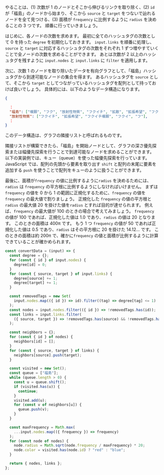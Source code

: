 やることは、(1) 次数が 1 のノードとそこから伸びるリンクを取り除く、(2) `id` が「福島」のノードから始まり、そこから `source` と `target` をつないで辿れるノードを全て見つける、(3) 面積が `frequency` に比例するように `radius` を決めることの 3 つです。
順番に行っていきましょう。

はじめに、各ノードの次数を求めます。
最初に全てのハッシュタグの次数として 0 を持った `degree` を初期化しておきます。
`input.links` を順番に処理し、`source` と `target` に対応するハッシュタグの次数をそれぞれ 1 ずつ増やすていくことで全ノードの次数を求めることができます。
あとは次数が 2 以上のハッシュタグを残すように `input.nodes` と `input.links` に `filter` を適用します。

次に、次数 1 のノードを取り除いたデータを有向グラフとして、「福島」ハッシュタグから到達可能なノードの集合を得ます。
あるハッシュタグを `source` として、そこから `target` としてつながっているハッシュタグを配列として持っておけば良いでしょう。
具体的には、以下のようなデータ構造になります。

```json
{

  ：
  "福島": ["嘆願", "フク", "放射性物質", "フクイチ", "拡散", "拡張希望", "フクイチ嘆願", "フクイ", "フ", "放射線量", "放射性物質"],
  "放射性物質": ["フクイチ", "拡張希望", "フクイチ嘆願", "フクイ", "フ"],
  ：
}
```

このデータ構造は、グラフの隣接リストと呼ばれるものです。

隣接リストが構築できたら、「福島」を開始ノードとして、グラフの深さ優先探索または幅優先探索を行うことで到達可能なノードを求めることができます。
以下の実装例では、キュー（queue）を使った幅優先探索を行っています。
JavaScript では、配列の先頭から要素を取り出す `shift` と配列の末尾に要素を追加する `push` を使うことで配列をキューのように扱うことができます。

最後に、面積が`frequency` の値に比例するように`radius` を決めるためには、`radius` は `frequency` の平方根に比例するようにしなければいけません。
まずは `frequency` の値を 0 から 1 の範囲に正規化するために、`frequency` の値を`frequency` の最大値で割りましょう。
正規化した `frequency` の値の平方根と`radius` の最大値 20 を掛けた値を`radius` とすれば目的が達せられます。
例えば、`frequency` の最大値が 100 のときの場合で考えてみましょう。
`frequency` の値が 100 であれば、正規化した値は 1.0 であり、`radius` の値は 20 となります。
このときの面積は 400π です。
もう 1 つ `frequency` の値が 50 であれば正規化した値は 0.5 であり、`radius` はその平方根に 20 を掛けた 14.12... です。
このときの面積は約 200π で、確かに`frequency` の値と面積が比例するように計算できていることが確かめられます。

```javascript
const convertData = (input) => {
  const degree = {};
  for (const { id } of input.nodes) {
    degree[id] = 0;
  }
  for (const { source, target } of input.links) {
    degree[source] += 1;
    degree[target] += 1;
  }

  const removedTags = new Set(
    input.nodes.map(({ id }) => id).filter((tag) => degree[tag] <= 1)
  );
  const nodes = input.nodes.filter(({ id }) => !removedTags.has(id));
  const links = input.links.filter(
    ({ source, target }) => !removedTags.has(source) && !removedTags.has(target)
  );

  const neighbors = {};
  for (const { id } of nodes) {
    neighbors[id] = [];
  }
  for (const { source, target } of links) {
    neighbors[source].push(target);
  }

  const visited = new Set();
  const queue = ["福島"];
  while (queue.length > 0) {
    const u = queue.shift();
    if (visited.has(u)) {
      continue;
    }
    visited.add(u);
    for (const v of neighbors[u]) {
      queue.push(v);
    }
  }

  const maxFrequency = Math.max(
    ...input.nodes.map(({ frequency }) => frequency)
  );
  for (const node of nodes) {
    node.radius = Math.sqrt(node.frequency / maxFrequency) * 20;
    node.color = visited.has(node.id) ? "red" : "blue";
  }

  return { nodes, links };
};
```
